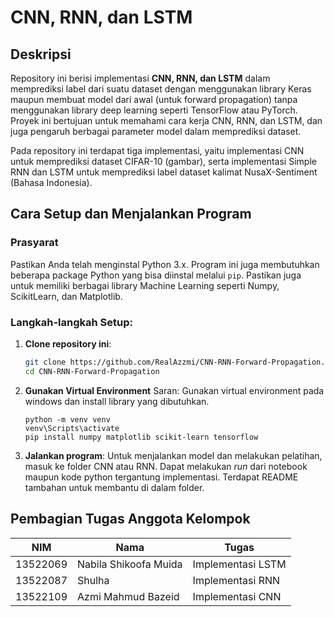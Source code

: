 # CNN, RNN, dan LSTM

## Deskripsi
Repository ini berisi implementasi **CNN, RNN, dan LSTM** dalam memprediksi label dari suatu dataset dengan menggunakan library Keras maupun membuat model dari awal (untuk forward propagation) tanpa menggunakan library deep learning seperti TensorFlow atau PyTorch. Proyek ini bertujuan untuk memahami cara kerja CNN, RNN, dan LSTM, dan juga pengaruh berbagai parameter model dalam memprediksi dataset. 

Pada repository ini terdapat tiga implementasi, yaitu implementasi CNN untuk memprediksi dataset CIFAR-10 (gambar), serta implementasi Simple RNN dan LSTM untuk memprediksi label dataset kalimat NusaX-Sentiment (Bahasa Indonesia).
  
## Cara Setup dan Menjalankan Program

### Prasyarat
Pastikan Anda telah menginstal Python 3.x. Program ini juga membutuhkan beberapa package Python yang bisa diinstal melalui `pip`. Pastikan juga untuk memiliki berbagai library Machine Learning seperti Numpy, ScikitLearn, dan Matplotlib.

### Langkah-langkah Setup:
1. **Clone repository ini**:
   ```bash
   git clone https://github.com/RealAzzmi/CNN-RNN-Forward-Propagation.git
   cd CNN-RNN-Forward-Propagation
   ```

2. **Gunakan Virtual Environment**
   Saran: Gunakan virtual environment pada windows dan install library yang dibutuhkan.
   ```
   python -m venv venv
   venv\Scripts\activate
   pip install numpy matplotlib scikit-learn tensorflow
   ```
3. **Jalankan program**:
   Untuk menjalankan model dan melakukan pelatihan, masuk ke folder CNN atau RNN. Dapat melakukan _run_ dari notebook maupun kode python tergantung implementasi. Terdapat README tambahan untuk membantu di dalam folder.

## Pembagian Tugas Anggota Kelompok

| **NIM**    | **Nama**                      | **Tugas**                 |
|-----------|-------------------------------|---------------------------|
| 13522069  | Nabila Shikoofa Muida         | Implementasi LSTM         |
| 13522087  | Shulha                        | Implementasi RNN          |
| 13522109  | Azmi Mahmud Bazeid            | Implementasi CNN          |
